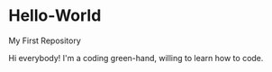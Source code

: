 # Hello-World
My First Repository

Hi everybody!
I'm a coding green-hand, willing to learn how to code.
